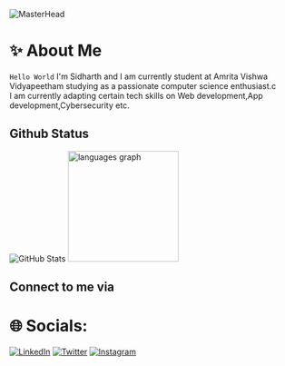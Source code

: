 ![MasterHead](https://github.com/Anmol-Baranwal/Cool-GIFs-For-GitHub/assets/74038190/d48893bd-0757-481c-8d7e-ba3e163feae7)

# ✨ About Me
```Hello World``` I'm Sidharth and I am currently student at Amrita Vishwa Vidyapeetham studying as a passionate computer science enthusiast.c
<br>I am currently adapting certain tech skills on Web development,App development,Cybersecurity etc.

## Github Status
![GitHub Stats](https://github-readme-stats.vercel.app/api?username=Sidhu-985&show_icons=true&theme=dark)
<img src="https://github-readme-stats.vercel.app/api/top-langs?username=Sidhu-985&locale=en&hide_title=false&layout=compact&card_width=320&langs_count=5&theme=radical&hide_border=false" height="195" alt="languages graph"  />

## Connect to me via
# 🌐 Socials:
 [![LinkedIn](https://img.shields.io/badge/LinkedIn-0077B5?style=for-the-badge&logo=linkedin&logoColor=white)](https://www.linkedin.com/in/sidharth-sunil-00b772284/) [![Twitter](https://img.shields.io/badge/Twitter-1DA1F2?style=for-the-badge&logo=twitter&logoColor=white)](https://x.com/Sidhart74005467)
 [![Instagram](https://img.shields.io/badge/Instagram-E4405F?style=for-the-badge&logo=instagram&logoColor=white)](https://www.instagram.com/sidhu________60/)
 

